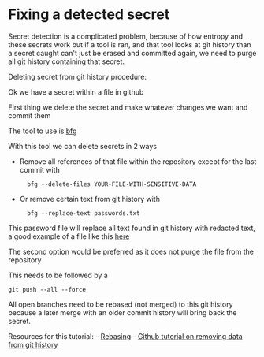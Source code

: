 # Fixing a detected secret

Secret detection is a complicated problem, because of how entropy and these secrets work but if a tool is ran, and that tool looks at git history than a secret caught can't just be erased and committed again, we need to purge all git history containing that secret.

Deleting secret from git history procedure:

Ok we have a secret within a file in github

First thing we delete the secret and make whatever changes we want and commit them

The tool to use is [bfg](https://github.com/rtyley/bfg-repo-cleaner)

With this tool we can delete secrets in 2 ways

- Remove all references of that file within the repository except for the last commit with 

		bfg --delete-files YOUR-FILE-WITH-SENSITIVE-DATA

- Or remove certain text from git history with

		bfg --replace-text passwords.txt

This password file will replace all text found in git history with redacted text, a good example of a file like this [here](https://gist.github.com/w0rd-driven/60779ad557d9fd86331734f01c0f69f0)

The second option would be preferred as it does not purge the file from the repository

This needs to be followed by a 

	git push --all --force

All open branches need to be rebased (not merged) to this git history because a later merge with an older commit history will bring back the secret. 

Resources for this tutorial:
	- [Rebasing](https://git-scm.com/book/en/v2/Git-Branching-Rebasing)
	- [Github tutorial on removing data from git history](https://docs.github.com/en/authentication/keeping-your-account-and-data-secure/removing-sensitive-data-from-a-repository)